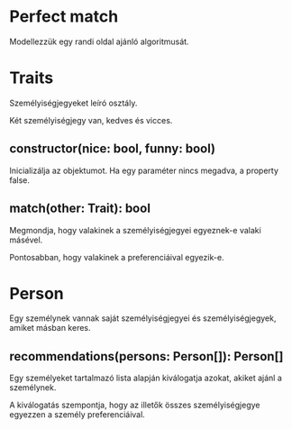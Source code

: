# Perfect match

Modellezzük egy randi oldal ajánló algoritmusát.

# Traits

Személyiségjegyeket leíró osztály.

Két személyiségjegy van, kedves és vicces.

## constructor(nice: bool, funny: bool)

Inicializálja az objektumot. Ha egy paraméter nincs megadva, a property false.

## match(other: Trait): bool

Megmondja, hogy valakinek a  személyiségjegyei egyeznek-e valaki másével.

Pontosabban, hogy valakinek a preferenciáival egyezik-e.

# Person

Egy személynek vannak saját személyiségjegyei és személyiségjegyek, amiket másban keres.

## recommendations(persons: Person[]): Person[]

Egy személyeket tartalmazó lista alapján kiválogatja azokat, akiket ajánl a személynek.

A kiválogatás szempontja, hogy az illetők összes személyiségjegye egyezzen a személy
preferenciáival.
